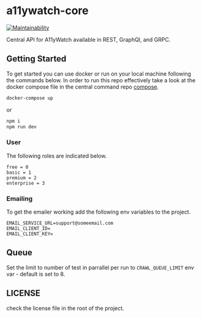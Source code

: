 # a11ywatch-core

[![Maintainability](https://api.codeclimate.com/v1/badges/e4ef08ad87b2fb9a2680/maintainability)](https://codeclimate.com/github/A11yWatch/a11ywatch-core/maintainability)

Central API for A11yWatch available in REST, GraphQl, and GRPC.

## Getting Started

To get started you can use docker or run on your local machine following the commands below. In order to run this repo effectively take a look at the docker compose file in the central command repo [compose](https://github.com/A11yWatch/a11ywatch/blob/main/docker-compose.yml).

```sh
docker-compose up
```

or

```sh
npm i
npm run dev
```

### User

The following roles are indicated below.

```
free = 0
basic = 1
premium = 2
enterprise = 3
```

### Emailing

To get the emailer working add the following env variables to the project.

```
EMAIL_SERVICE_URL=support@someemail.com
EMAIL_CLIENT_ID=
EMAIL_CLIENT_KEY=
```

## Queue

Set the limit to number of test in parrallel per run to `CRAWL_QUEUE_LIMIT` env var - default is set to 8.

## LICENSE

check the license file in the root of the project.
